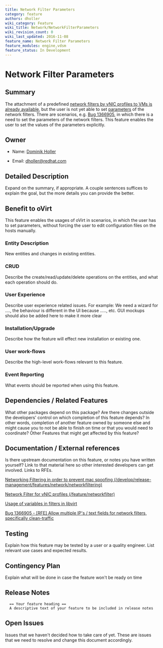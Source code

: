 ```yaml
---
title: Network Filter Parameters
category: feature
authors: dholler
wiki_category: Feature
wiki_title: Network/NetworkFilterParameters
wiki_revision_count: 0
wiki_last_updated: 2016-11-08
feature_name: Network Filter Parameters
feature_modules: engine,vdsm
feature_status: In Development
---
```


# Network Filter Parameters

## Summary

The attachment of a predefined [network filters by vNIC profiles to VMs is already available][2],
but the user is not yet able to set [parameters][3] of the network filters.
There are scenarios, e.g. [Bug 1366905][4], in which there is a need to set the parameters of the network filters.
This feature enables the user to set the values of the parameters explicitly. 

## Owner

*   Name: [Dominik Holler](User:dominikholler)

*   Email: <dholler@redhat.com>

## Detailed Description

Expand on the summary, if appropriate. A couple sentences suffices to explain the goal, but the more details you can provide the better.

## Benefit to oVirt

This feature enables the usages of oVirt in scenarios, in which the user has to set parameters, without forcing the user to edit configuration files on the hosts manually.

### Entity Description

New entities and changes in existing entities.

### CRUD

Describe the create/read/update/delete operations on the entities, and what each operation should do.

### User Experience

Describe user experience related issues. For example: We need a wizard for ...., the behaviour is different in the UI because ....., etc. GUI mockups should also be added here to make it more clear

### Installation/Upgrade

Describe how the feature will effect new installation or existing one.

### User work-flows

Describe the high-level work-flows relevant to this feature.

### Event Reporting

What events should be reported when using this feature.

## Dependencies / Related Features

What other packages depend on this package? Are there changes outside the developers' control on which completion of this feature depends? In other words, completion of another feature owned by someone else and might cause you to not be able to finish on time or that you would need to coordinate? Other Features that might get affected by this feature?

## Documentation / External references

Is there upstream documentation on this feature, or notes you have written yourself? Link to that material here so other interested developers can get involved. Links to RFEs.

[Networking Filtering in order to prevent mac spoofing (/develop/release-management/features/network/networkfiltering)][1]

[1]: /develop/release-management/features/network/networkfiltering/

[Network Filter for vNIC profiles (/feature/networkfilter)][2]

[2]: /feature/networkfilter

[Usage of variables in filters in libvirt][3]

[3]: https://libvirt.org/formatnwfilter.html#nwfconceptsvars

[Bug 1366905 - [RFE] Allow multiple IP's / text fields for network filters, specifically clean-traffic][4]

[4]: https://bugzilla.redhat.com/show_bug.cgi?id=1366905

## Testing

Explain how this feature may be tested by a user or a quality engineer. List relevant use cases and expected results.

## Contingency Plan

Explain what will be done in case the feature won't be ready on time

## Release Notes

      == Your feature heading ==
      A descriptive text of your feature to be included in release notes




## Open Issues

Issues that we haven't decided how to take care of yet. These are issues that we need to resolve and change this document accordingly.



